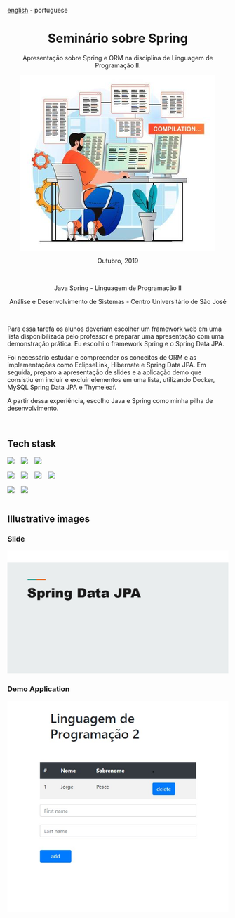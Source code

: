 <!-- LANGUAGE -->
<!-- LANGUAGE -->
<!-- LANGUAGE -->
[english](README.md) -
portuguese
<br>   


<!-- HEADER -->
<!-- HEADER -->
<!-- HEADER -->
<h1 align="center">Seminário sobre Spring</h1>
<p align="center">Apresentação sobre Spring e ORM na disciplina de Linguagem de Programação II.</p>

<p align="center">
        <img    style="margin: auto; display: block;"
                src="../../resources/logo.jpg"/>
</p>


<!-- DATE -->
<!-- DATE -->
<!-- DATE -->
<p align="center">
        <span>Outubro</span>,
        <span>2019</span></p>
<br>


<!-- LOCAL -->
<!-- LOCAL -->
<!-- LOCAL -->
<p align="center">
        <span>Java Spring</span> -
        <span>Linguagem de Programação II</span></p>
<p align="center">
        <span>Análise e Desenvolvimento de Sistemas</span> -
        <span>Centro Universitário de São José</span></p>
<br>


<!-- TEXT -->
<!-- TEXT -->
<!-- TEXT -->
<!-- goals -->
<!--  just objectives, no results or opinions.-->
<p align="left">Para essa tarefa os alunos deveriam escolher um framework web em uma lista disponibilizada pelo professor e preparar uma apresentação com uma demonstração prática. Eu escolhi o framework Spring e o Spring Data JPA.</p>
<!-- results -->
<!-- just results, no objectives or opinions -->
<p align="left">Foi necessário estudar e compreender os conceitos de ORM e as implementações como EclipseLink, Hibernate e Spring Data JPA. Em seguida, preparo a apresentação de slides e a aplicação demo que consistiu em incluir e excluir elementos em uma lista, utilizando Docker, MySQL Spring Data JPA e Thymeleaf.</p>
<!-- conclusion -->
<!-- just opinions, no objectives or results -->
<p align="left">A partir dessa experiência, escolho Java e Spring como minha pilha de desenvolvimento.</p>
<br>


<!-- TECH -->
<!-- TECH -->
<!-- TECH -->
## Tech stask
<div style="display: flex; justify-content: left;">
        <img    style="margin-right: 15px;"
                src="https://img.shields.io/badge/HTML5-E34F26?style=for-the-badge&logo=html5&logoColor=white"/>
        <img    style="margin-right: 15px;"
                src="https://img.shields.io/badge/CSS3-1572B6?style=for-the-badge&logo=css3&logoColor=white"/>
        <img    style="margin-right: 15px;"
                src="https://img.shields.io/badge/JavaScript-F7DF1E?style=for-the-badge&logo=javascript&logoColor=black"/>
</div>
<br>
<div style="display: flex; justify-content: left;">
        <img    style="margin-right: 15px;"
                src="https://img.shields.io/badge/Java-ED8B00?style=for-the-badge&logo=java&logoColor=white"/>
        <img    style="margin-right: 15px;"
                src="https://img.shields.io/badge/Spring-6DB33F?style=for-the-badge&logo=spring&logoColor=white"/>
        <img    style="margin-right: 15px;"
                src="https://img.shields.io/badge/Spring_Boot-F2F4F9?style=for-the-badge&logo=spring-boot"/>
        <img    style="margin-right: 15px;"
                src="https://img.shields.io/badge/Hibernate-59666C?style=for-the-badge&logo=Hibernate&logoColor=white"/>
</div>
<br>
<div style="display: flex; justify-content: left;">
        <img    style="margin-right: 15px;"
                src="https://img.shields.io/badge/Docker-2496ED?style=for-the-badge&logo=docker&logoColor=white"/>
        <img    style="margin-right: 15px;"
                src="https://img.shields.io/badge/MySQL-00000F?style=for-the-badge&logo=mysql&logoColor=white"/>
</div>
<br>

<!-- IMAGES -->
<!-- IMAGES -->
<!-- IMAGES -->
## Illustrative images

### Slide
<div>
        <img    style="margin: 0; "
                src="resources/datajpa_seminar0.jpg"/>
</div>

### Demo Application
<div>
        <img    style="margin: 0; "
                src="resources/list_app0.jpg"/>
</div>